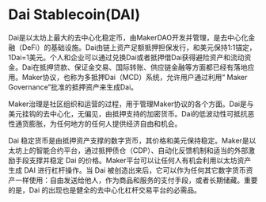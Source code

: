 # 

# Dai Stablecoin(DAI)

Dai是以太坊上最大的去中心化稳定币，由MakerDAO开发并管理，是去中心化金融（DeFi）的基础设施。Dai由链上资产足额抵押担保发行，和美元保持1:1锚定，1Dai=1美元。个人和企业可以通过兑换Dai或者抵押借Dai获得避险资产和流动资金。Dai在抵押贷款、保证金交易、国际转账、供应链金融等方面都已经有落地应用。Maker协议，也称为多抵押Dai（MCD）系统，允许用户通过利用“ Maker Governance”批准的抵押资产来生成Dai。

Maker治理是社区组织和运营的过程，用于管理Maker协议的各个方面。Dai是与美元挂钩的去中心化，无偏见，由抵押支持的加密货币。Dai的低波动性可抵抗恶性通货膨胀，为任何地方的任何人提供经济自由和机会。

Dai 稳定货币是由抵押资产支撑的数字货币，其价格和美元保持稳定。Maker是以太坊上的智能合约平台，通过抵押债仓（CDP）、自动化反馈机制和适当的外部激励手段支撑并稳定 Dai 的价格。Maker平台可以让任何人有机会利用以太坊资产生成 DAI 进行杠杆操作。当 Dai 被创造出来后，它可以作为任何其它数字货币资产一样使用：自由发送给他人，作为商品和服务的支付手段，或者长期储藏。重要的是，Dai 的出现也是健全的去中心化杠杆交易平台的必需品。

